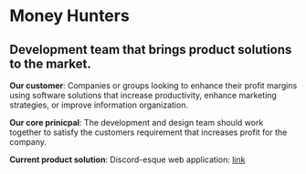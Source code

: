 # Money Hunters
## Development team that brings product solutions to the market. 

**Our customer**: Companies or groups looking to enhance their profit margins using software solutions that increase productivity, enhance marketing strategies, or improve information organization.

**Our core prinicpal**: The development and design team should work together to satisfy the customers requirement that increases profit for the company. 

**Current product solution**: Discord-esque web application: [link](https://github.com/thegoldenmule/csci-5030/blob/main/notes/briefs/discord.md)
